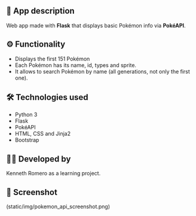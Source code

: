 ## 📝 App description

Web app made with **Flask** that displays basic Pokémon info via **PokéAPI**.

## ⚙️ Functionality

- Displays the first 151 Pokémon
- Each Pokémon has its name, id, types and sprite.
- It allows to search Pokémon by name (all generations, not only the first one).

## 🛠️ Technologies used

- Python 3
- Flask
- PokéAPI
- HTML, CSS and Jinja2
- Bootstrap

 ## 🙋‍♂️ Developed by
 Kenneth Romero as a learning project.

 ## 📸 Screenshot

 (static/img/pokemon_api_screenshot.png)
